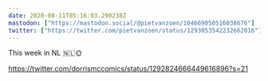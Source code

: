 ```yaml
---
date: 2020-08-11T05:16:03.290238Z
mastodon: ["https://mastodon.social/@pietvanzoen/104669050516038676"]
twitter: ["https://twitter.com/pietvanzoen/status/1293053542232662016"]
---
```

This week in NL 🇳🇱🌞 

https://twitter.com/dorrismccomics/status/1292824666449616896?s=21
